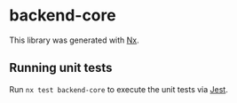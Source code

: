 # backend-core

This library was generated with [Nx](https://nx.dev).

## Running unit tests

Run `nx test backend-core` to execute the unit tests via [Jest](https://jestjs.io).
